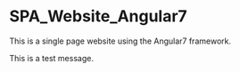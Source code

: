 # SPA_Website_Angular7
This is a single page website using the Angular7 framework.

This is a test message.
